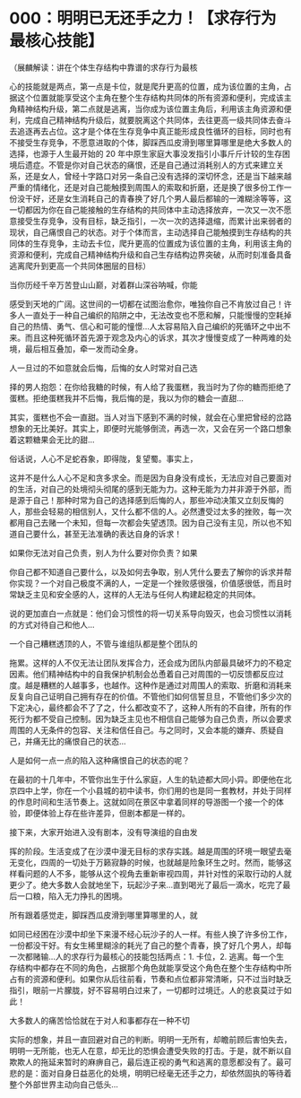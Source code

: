 # 000：明明已无还手之力！【求存行为最核心技能】

（展麟解读：讲在个体生存结构中靠谱的求存行为最核

心的技能就是两点，第一点是卡位，就是爬升更高的位置，成为该位置的主角，占据这个位置就能享受这个主角在整个生存结构共同体的所有资源和便利，完成该主角精神结构升级，第二点就是逃离，当你成为该位置主角后，利用该主角资源和便利，完成自己精神结构升级后，就要脱离这个共同体，去往更高一级共同体去奋斗去追逐再去占位。这才是个体在生存竞争中真正能形成良性循环的目标，同时也有不接受生存竞争，不愿意进取的个体，脚踩西瓜皮滑到哪里算哪里是绝大多数人的选择，也源于人生最开始的 20 年中原生家庭大事没发指引小事斤斤计较的生存困境后遗症。不管是你对自己状态的痛恨，还是自己通过消耗别人的方式来建立关系，还是女人，曾经十字路口对另一条自己没有选择的深切怀念，还是当下越来越严重的情绪化，还是对自己能触摸到周围人的索取和折磨，还是换了很多份工作一份没干好，还是女生消耗自己的青春换了好几个男人最后都输的一滩糊涂等等，这一切都因为你在自己能接触的生存结构的共同体中主动选择放弃，一次又一次不愿意接受生存竞争，没有目标，缺乏指引，一次一次的选择退缩，而累计出来弱者的现状，自己痛恨自己的状态。对于个体而言，主动选择自己能触摸到生存结构的共同体的生存竞争，主动去卡位，爬升更高的位置成为该位置的主角，利用该主角的资源和便利，完成自己精神结构升级和自己生存结构边界突破，从而时刻准备具备逃离爬升到更高一个共同体圈层的目标）

当你历经千辛万苦登山山巅，对着群山深谷呐喊，你能

感受到天地的广阔。这世间的一切都在试图治愈你，唯独你自己不肯放过自己！许多人一直处于一种自己编织的陷阱之中，无法改变也不愿和解，只能慢慢的空耗掉自己的热情、勇气、信心和可能的憧憬…人太容易陷入自己编织的死循环之中出不来。而且这种死循环首先源于观念及内心的诉求，其次才慢慢变成了一种两难的处境，最后相互叠加，牵一发而动全身。

人一旦过的不如意就会后悔，后悔的女人时常对自己选

择的男人抱怨：在你给我糖的时候，有人给了我蛋糕，我当时为了你的糖而拒绝了蛋糕。拒绝蛋糕我并不后悔，我后悔的是，我以为你的糖会一直甜…

其实，蛋糕也不会一直甜。当人对当下感到不满的时候，就会在心里把曾经的岔路想象的无比美好。其实上，即便时光能够倒流，再选一次，又会在另一个路口想象着这颗糖果会无比的甜…

俗话说，人心不足蛇吞象，即得陇，复望蜀。事实上，

这并不是什么人心不足和贪多求全。而是因为自身没有成长，无法应对自己要面对的生活，对自己的处境彻头彻尾的感到无能为力。这种无能为力并非源于外部，而是源于自己！那种时常为自己的选择感到后悔的人，那些冲动决策又立刻反悔的人，那些会轻易的相信别人，又什么都不信的人。必然遭受过太多的挫败，每一次都用自己去赌一个未知，但每一次都会失望透顶。因为自己没有主见，所以也不知道自己要什么，甚至无法准确的表达自身的诉求！

如果你无法对自己负责，别人为什么要对你负责？如果

你自己都不知道自己要什么，以及如何去争取，别人凭什么要去了解你的诉求并帮你实现？一个对自己极度不满的人，一定是一个挫败感很强，价值感很低，而且时常缺乏主见和安全感的人，这样的人无法与任何人构建起稳定的共同体。

说的更加直白一点就是：他们会习惯性的将一切关系导向毁灭，也会习惯性以消耗的方式对待自己和他人…

一个自己糟糕透顶的人，不管与谁组队都是整个团队的

拖累。这样的人不仅无法让团队发挥合力，还会成为团队内部最具破坏力的不稳定因素。他们精神结构中的自我保护机制会怂恿着自己对周围的一切反馈都反应过度。越是糟糕的人越事多，也越作。这种作是通过对周围人的索取、折磨和消耗来反复向自己证明自己拥有存在的价值。不管他们如何信誓旦旦，不管他们多少次的下定决心，最终都会不了了之，什么都改变不了，这种人所有的不自律，所有的作死行为都不受自己控制。因为缺乏主见也不相信自己能够为自己负责，所以会要求周围的人无条件的包容、关注和信任自己。与之同时，又会本能的嫌弃、质疑自己，并痛无比的痛恨自己的状态…

人是如何一点一点的陷入这种痛恨自己的状态的呢？

在最初的十几年中，不管你出生于什么家庭，人生的轨迹都大同小异。即便他在北京四中上学，你在一个小县城的初中读书，你们用的也是同一套教材，并处于同样的作息时间和生活节奏上。这就如同在景区中拿着同样的导游图一个接一个的体验，即便体验上存在些许差异，但剧本都是一样的。

接下来，大家开始进入没有剧本，没有导演组的自由发

挥的阶段。生活变成了在沙漠中漫无目标的求存实践。越是周围的环境一眼望去毫无变化，四周的一切处于万籁寂静的时候，也就越是险象环生之时。然而，能够这样看问题的人不多，能够从这个视角去重新审视四周，并针对性的采取行动的人就更少了。绝大多数人会就地坐下，玩起沙子来…直到喝光了最后一滴水，吃完了最后一口粮，陷入无力挣扎的困境。

所有跟着感觉走，脚踩西瓜皮滑到哪里算哪里的人，就

如同已经困在沙漠中却坐下来漫不经心玩沙子的人一样。有些人换了许多份工作，一份都没干好。有女生稀里糊涂的耗光了自己的整个青春，换了好几个男人，却每一次都赌输…人的求存行为最核心的技能包括两点：1. 卡位，2. 逃离。每一个生存结构中都存在不同的角色，占据那个角色就能享受这个角色在整个生存结构中所占有的资源和便利。如果你从后往前看，节奏和点位都非常清晰，只不过当时缺乏指引，眼前一片朦胧，好不容易明白过来了，一切都时过境迁。人的悲哀莫过于如此！

大多数人的痛苦恰恰就在于对人和事都存在一种不切

实际的想象，并且一直回避对自己的判断。明明一无所有，却瞻前顾后害怕失去，明明一无所能，也无人在意，却无比的恐惧会遭受失败的打击。于是，就不断以自欺欺人的拖延来暂时的麻痹自己，最后连正视的勇气和逃离的意愿都没有了。最可悲的是：面对自身日益恶化的处境，明明已经毫无还手之力，却依然固执的等待着整个外部世界主动向自己低头…